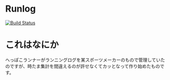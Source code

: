 # Runlog

[![Build Status](https://travis-ci.org/miyohide/runlog.svg?branch=master)](https://travis-ci.org/miyohide/runlog)

# これはなにか

へっぽこランナーがランニングログを某スポーツメーカーのもので管理していたのですが、時たま集計を間違えるのが許せなくてカッとなって作り始めたものです。

